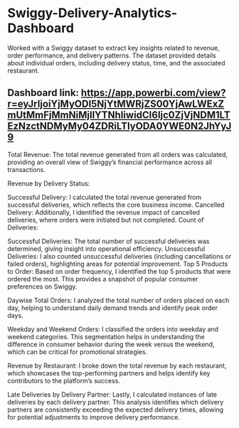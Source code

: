 # Swiggy-Delivery-Analytics-Dashboard
Worked with a Swiggy dataset to extract key insights related to revenue, order performance, and delivery patterns. The dataset provided details about individual orders, including delivery status, time, and the associated restaurant.
## Dashboard link: https://app.powerbi.com/view?r=eyJrIjoiYjMyODI5NjYtMWRjZS00YjAwLWExZmUtMmFjMmNiMjllYTNhIiwidCI6Ijc0ZjVjNDM1LTEzNzctNDMyMy04ZDRiLTIyODA0YWE0N2JhYyJ9

Total Revenue: The total revenue generated from all orders was calculated, providing an overall view of Swiggy’s financial performance across all transactions.

Revenue by Delivery Status:

Successful Delivery: I calculated the total revenue generated from successful deliveries, which reflects the core business income.
Cancelled Delivery: Additionally, I identified the revenue impact of cancelled deliveries, where orders were initiated but not completed.
Count of Deliveries:

Successful Deliveries: The total number of successful deliveries was determined, giving insight into operational efficiency.
Unsuccessful Deliveries: I also counted unsuccessful deliveries (including cancellations or failed orders), highlighting areas for potential improvement.
Top 5 Products to Order: Based on order frequency, I identified the top 5 products that were ordered the most. This provides a snapshot of popular consumer preferences on Swiggy.

Daywise Total Orders: I analyzed the total number of orders placed on each day, helping to understand daily demand trends and identify peak order days.

Weekday and Weekend Orders: I classified the orders into weekday and weekend categories. This segmentation helps in understanding the difference in consumer behavior during the week versus the weekend, which can be critical for promotional strategies.

Revenue by Restaurant: I broke down the total revenue by each restaurant, which showcases the top-performing partners and helps identify key contributors to the platform’s success.

Late Deliveries by Delivery Partner: Lastly, I calculated instances of late deliveries by each delivery partner. This analysis identifies which delivery partners are consistently exceeding the expected delivery times, allowing for potential adjustments to improve delivery performance.
